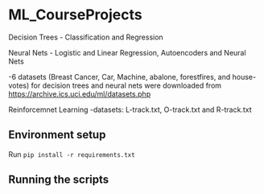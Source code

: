 # ML_CourseProjects



Decision Trees - Classification and Regression

Neural Nets - Logistic and Linear Regression, Autoencoders and Neural Nets

-6 datasets (Breast Cancer, Car, Machine, abalone, forestfires, and house-votes) for decision trees and neural nets were downloaded from https://archive.ics.uci.edu/ml/datasets.php

Reinforcemnet Learning
-datasets: L-track.txt, O-track.txt and R-track.txt

## Environment setup

Run `pip install -r requirements.txt`

## Running the scripts
